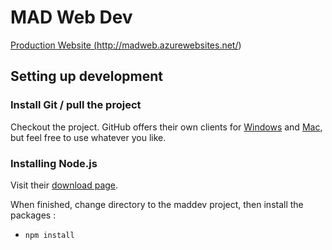 # MAD Web Dev #

<a href="http://madweb.azurewebsites.net/">Production Website (http://madweb.azurewebsites.net/)</a>

## Setting up development ##

### Install Git / pull the project ###
Checkout the project. GitHub offers their own clients for <a href="http://windows.github.com/">Windows</a> and <a href="http://mac.github.com/">Mac</a>, but feel free to use whatever you like.

### Installing Node.js ###
Visit their [download page](http://nodejs.org/download/).

When finished, change directory to the maddev project, then install the packages :

- `npm install`
